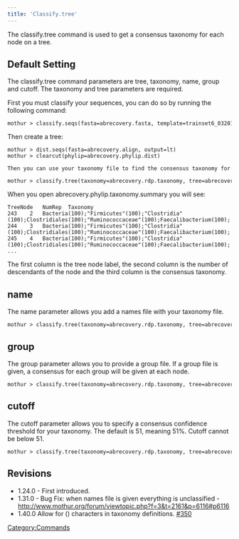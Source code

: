 ```yaml
---
title: 'Classify.tree'
---
```

The classify.tree command is used to get a consensus taxonomy for each
node on a tree.

## Default Setting

The classify.tree command parameters are tree, taxonomy, name, group and
cutoff. The taxonomy and tree parameters are required.

First you must classify your sequences, you can do so by running the
following command:

    mothur > classify.seqs(fasta=abrecovery.fasta, template=trainset6_032010.rdp.fasta, taxonomy=trainset6_032010.rdp.tax)

Then create a tree:

    mothur > dist.seqs(fasta=abrecovery.align, output=lt)
    mothur > clearcut(phylip=abrecovery.phylip.dist)

    Then you can use your taxonomy file to find the consensus taxonomy for your tree nodes.

    mothur > classify.tree(taxonomy=abrecovery.rdp.taxonomy, tree=abrecovery.phylip.tre)

When you open abrecovery.phylip.taxonomy.summary you will see:

    TreeNode   NumRep  Taxonomy
    243    2   Bacteria(100);"Firmicutes"(100);"Clostridia"(100);Clostridiales(100);"Ruminococcaceae"(100);Faecalibacterium(100);
    244    3   Bacteria(100);"Firmicutes"(100);"Clostridia"(100);Clostridiales(100);"Ruminococcaceae"(100);Faecalibacterium(100);
    245    4   Bacteria(100);"Firmicutes"(100);"Clostridia"(100);Clostridiales(100);"Ruminococcaceae"(100);Faecalibacterium(100);
    ...

The first column is the tree node label, the second column is the number
of descendants of the node and the third column is the consensus
taxonomy.

## name

The name parameter allows you add a names file with your taxonomy file.

    mothur > classify.tree(taxonomy=abrecovery.rdp.taxonomy, tree=abrecovery.phylip.tre, names=abrecovery.names) 

## group

The group parameter allows you to provide a group file. If a group file
is given, a consensus for each group will be given at each node.

    mothur > classify.tree(taxonomy=abrecovery.rdp.taxonomy, tree=abrecovery.phylip.tre, group=abrecovery.groups)

## cutoff

The cutoff parameter allows you to specify a consensus confidence
threshold for your taxonomy. The default is 51, meaning 51%. Cutoff
cannot be below 51.

    mothur > classify.tree(taxonomy=abrecovery.rdp.taxonomy, tree=abrecovery.phylip.tre, cutoff=80) 

## Revisions

-   1.24.0 - First introduced.
-   1.31.0 - Bug Fix: when names file is given everything is
    unclassified -
    <http://www.mothur.org/forum/viewtopic.php?f=3&t=2161&p=6116#p6116>
-   1.40.0 Allow for () characters in taxonomy definitions.
    [\#350](https://github.com/mothur/mothur/issues/350)

[Category:Commands](Category:Commands)
